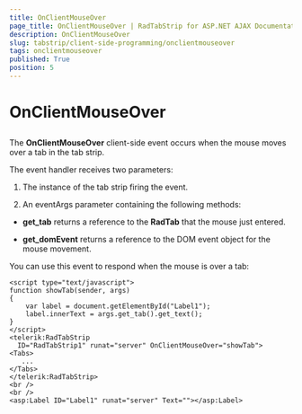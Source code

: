 ```yaml
---
title: OnClientMouseOver
page_title: OnClientMouseOver | RadTabStrip for ASP.NET AJAX Documentation
description: OnClientMouseOver
slug: tabstrip/client-side-programming/onclientmouseover
tags: onclientmouseover
published: True
position: 5
---
```


# OnClientMouseOver

## 

The **OnClientMouseOver** client-side event occurs when the mouse moves over a tab in the tab strip.

The event handler receives two parameters:

1. The instance of the tab strip firing the event.

1. An eventArgs parameter containing the following methods:

* **get_tab** returns a reference to the **RadTab** that the mouse just entered.

* **get_domEvent** returns a reference to the DOM event object for the mouse movement.

You can use this event to respond when the mouse is over a tab:

````ASPNET	
<script type="text/javascript">
function showTab(sender, args)
{
	var label = document.getElementById("Label1");
	label.innerText = args.get_tab().get_text();
}
</script>
<telerik:RadTabStrip
  ID="RadTabStrip1" runat="server" OnClientMouseOver="showTab">
<Tabs>
   ...
</Tabs>
</telerik:RadTabStrip>
<br />
<br />
<asp:Label ID="Label1" runat="server" Text=""></asp:Label> 				
````


